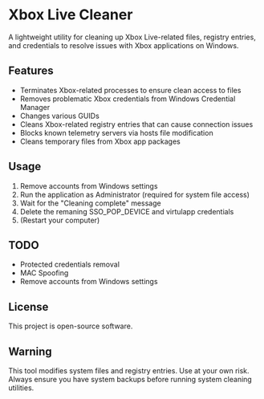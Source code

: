 # Xbox Live Cleaner

A lightweight utility for cleaning up Xbox Live-related files, registry entries, and credentials to resolve issues with Xbox applications on Windows.

## Features

- Terminates Xbox-related processes to ensure clean access to files
- Removes problematic Xbox credentials from Windows Credential Manager
- Changes various GUIDs
- Cleans Xbox-related registry entries that can cause connection issues
- Blocks known telemetry servers via hosts file modification
- Cleans temporary files from Xbox app packages
  
## Usage

1. Remove accounts from Windows settings
2. Run the application as Administrator (required for system file access)
3. Wait for the "Cleaning complete" message
4. Delete the remaning SSO_POP_DEVICE and virtulapp credentials
5. (Restart your computer)

## TODO
- Protected credentials removal
- MAC Spoofing
- Remove accounts from Windows settings

## License

This project is open-source software.

## Warning

This tool modifies system files and registry entries. Use at your own risk.
Always ensure you have system backups before running system cleaning utilities.

